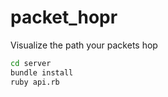 # packet_hopr
Visualize the path your packets hop

```bash
cd server
bundle install
ruby api.rb
```
